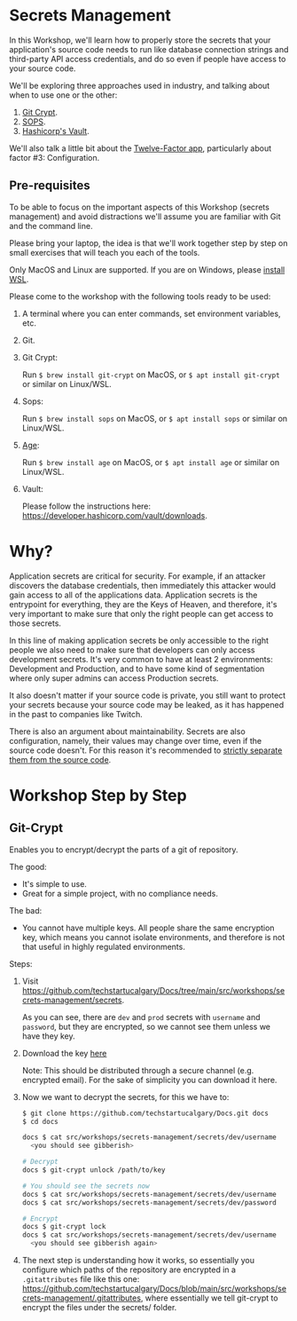 # Secrets Management

In this Workshop, we'll learn how to properly store the secrets
that your application's source code needs to run
like database connection strings and third-party API access credentials,
and do so even if people have access to your source code.

We'll be exploring three approaches used in industry,
and talking about when to use one or the other:

1. [Git Crypt](https://github.com/AGWA/git-crypt).
2. [SOPS](https://github.com/mozilla/sops).
3. [Hashicorp's Vault](https://www.hashicorp.com/products/vault).

We'll also talk a little bit about the [Twelve-Factor app](https://12factor.net/),
particularly about factor #3: Configuration.

## Pre-requisites

To be able to focus on the important aspects of this Workshop (secrets management)
and avoid distractions we'll assume you are familiar with Git
and the command line.

Please bring your laptop,
the idea is that we'll work together step by step on small exercises
that will teach you each of the tools.

Only MacOS and Linux are supported.
If you are on Windows,
please [install WSL](https://learn.microsoft.com/en-us/windows/wsl/install).

Please come to the workshop with the following tools ready to be used:

1. A terminal where you can enter commands, set environment variables, etc.
1. Git.
1. Git Crypt:

   Run `$ brew install git-crypt` on MacOS,
   or `$ apt install git-crypt` or similar on Linux/WSL.

1. Sops:

   Run `$ brew install sops` on MacOS,
   or `$ apt install sops` or similar on Linux/WSL.

1. [Age](https://github.com/FiloSottile/age):

   Run `$ brew install age` on MacOS,
   or `$ apt install age` or similar on Linux/WSL.

1. Vault:

   Please follow the instructions here:
   <https://developer.hashicorp.com/vault/downloads>.

# Why?

Application secrets are critical for security.
For example, if an attacker discovers the database credentials,
then immediately this attacker would gain access to all of the applications data.
Application secrets is the entrypoint for everything, they are the Keys of Heaven,
and therefore, it's very important to make sure
that only the right people can get access to those secrets.

In this line of making application secrets be only accessible to the right people
we also need to make sure that developers can only access development secrets.
It's very common to have at least 2 environments: Development and Production,
and to have some kind of segmentation where only super admins can access Production secrets.

It also doesn't matter if your source code is private,
you still want to protect your secrets because your source code may be leaked,
as it has happened in the past to companies like Twitch.

There is also an argument about maintainability.
Secrets are also configuration, namely, their values may change over time,
even if the source code doesn't. For this reason it's recommended to
[strictly separate them from the source code](https://12factor.net/config).

# Workshop Step by Step

## Git-Crypt

Enables you to encrypt/decrypt the parts of a git of repository.

The good:

- It's simple to use.
- Great for a simple project, with no compliance needs.

The bad:

- You cannot have multiple keys. All people share the same encryption key,
  which means you cannot isolate environments,
  and therefore is not that useful in highly regulated environments.

Steps:

1. Visit <https://github.com/techstartucalgary/Docs/tree/main/src/workshops/secrets-management/secrets>.

   As you can see, there are `dev` and `prod` secrets with `username` and `password`, but they are encrypted, so we cannot see them unless we have they key.

1. Download the key [here](https://github.com/techstartucalgary/Docs/raw/main/src/workshops/secrets-management/unsafe/key)

   Note: This should be distributed through a secure channel (e.g. encrypted email).
   For the sake of simplicity you can download it here.

1. Now we want to decrypt the secrets, for this we have to:

   ```sh
   $ git clone https://github.com/techstartucalgary/Docs.git docs
   $ cd docs

   docs $ cat src/workshops/secrets-management/secrets/dev/username
     <you should see gibberish>

   # Decrypt
   docs $ git-crypt unlock /path/to/key

   # You should see the secrets now
   docs $ cat src/workshops/secrets-management/secrets/dev/username
   docs $ cat src/workshops/secrets-management/secrets/dev/password

   # Encrypt
   docs $ git-crypt lock
   docs $ cat src/workshops/secrets-management/secrets/dev/username
     <you should see gibberish again>
   ```

1. The next step is understanding how it works, so essentially you configure which paths of the repository are encrypted in a `.gitattributes` file like this one:
   <https://github.com/techstartucalgary/Docs/blob/main/src/workshops/secrets-management/.gitattributes>,
   where essentially we tell git-crypt to encrypt the files under the secrets/ folder.

<!--
https://vault.kamadorueda.com/ui

vault operator init -address https://vault.kamadorueda.com

export VAULT_ADDR=https://vault.kamadorueda.com
vault login
vault kv get -address https://vault.kamadorueda.com -field=password secret/kevin
-->
